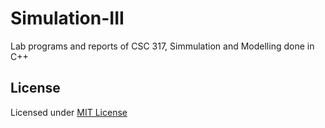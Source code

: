 # Simulation-III
Lab programs and reports of CSC 317, Simmulation and Modelling done in C++

## License
Licensed under [MIT License](https://choosealicense.com/licenses/mit/)

